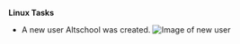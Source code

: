 **Linux Tasks**
- A new user Altschool was created.
![Image of new user](./images/create_user_altschool.jpg)
